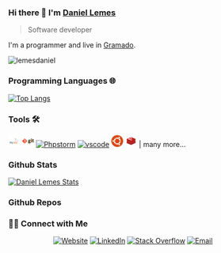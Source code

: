
### Hi there 👋 I'm [Daniel Lemes](https://daniel.lemes.dev)
> Software developer

I'm a programmer and live in [Gramado](https://www.gramadoinesquecivel.tur.br/).



<img src="https://komarev.com/ghpvc/?username=lemesdaniel" alt="lemesdaniel" />


### Programming Languages 🌐

[![Top Langs](https://github-readme-stats.vercel.app/api/top-langs/?username=lemesdaniel&layout=compact)](https://github.com/lemesdaniel)
 
### Tools 🛠️

[<img src="https://raw.githubusercontent.com/github/explore/80688e429a7d4ef2fca1e82350fe8e3517d3494d/topics/mysql/mysql.png" alt="mysql" width="24">](https://www.mysql.com/)  [<img src="https://raw.githubusercontent.com/github/explore/80688e429a7d4ef2fca1e82350fe8e3517d3494d/topics/git/git.png" alt="Git" width="24">](https://git-scm.com/)   [<img src="https://logonoid.com/images/phpstorm-logo.png" alt="Phpstorm" width="24">](https://www.jetbrains.com/phpstorm/)  [<img src="https://upload.wikimedia.org/wikipedia/commons/thumb/2/2d/Visual_Studio_Code_1.18_icon.svg/1200px-Visual_Studio_Code_1.18_icon.svg.png" alt="vscode" width="24">](https://code.visualstudio.com/)  [<img src="https://raw.githubusercontent.com/github/explore/80688e429a7d4ef2fca1e82350fe8e3517d3494d/topics/ubuntu/ubuntu.png" alt="Ubuntu" width="24">](https://ubuntu.com/)    [<img src="https://raw.githubusercontent.com/github/explore/80688e429a7d4ef2fca1e82350fe8e3517d3494d/topics/redis/redis.png" alt="Redis" width="24">](https://redis.io/) | many more...

### Github Stats

[![Daniel Lemes Stats](https://github-readme-stats.vercel.app/api?username=lemesdaniel&show_icons=true&count_private=true&include_all_commits=true)](https://github.com/lemesdaniel)

### Github Repos

<h3> 🤝🏻 Connect with Me </h3>

<p align="center">
<a href="https://daniel.lemes.dev" target="_blank"><img alt="Website" src="https://img.shields.io/badge/Website-daniel.lemes.dev-blue?style=flat&logo=google-chrome"></a>
<a href="https://www.linkedin.com/in/daniel-lemes/" target="_blank"><img alt="LinkedIn" src="https://img.shields.io/badge/LinkedIn-@lemesdaniel-blue?style=flat&logo=linkedin"></a>
<a href="https://stackoverflow.com/users/994/daniel-lemes?tab=profile" target="_blank"><img alt="Stack Overflow" src="https://img.shields.io/badge/Stackoverflow-Daniel%20Lemes-blue?style=flat&logo=stackoverflow"></a>
<a href="mailto:dlemesdev@gmail.com"><img alt="Email" src="https://img.shields.io/badge/Email-dlemesdev@gmail.com-blue?style=flat&logo=gmail"></a>
</p>
